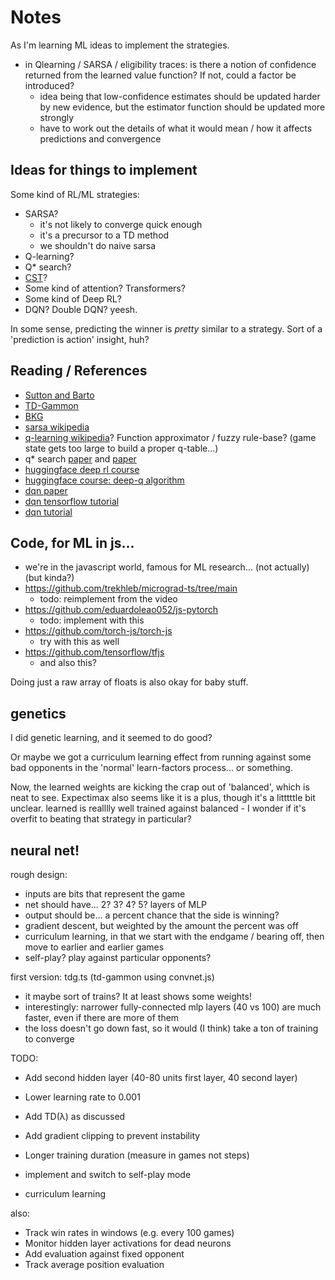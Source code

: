 # Notes

As I'm learning ML ideas to implement the strategies.

- in Qlearning / SARSA / eligibility traces: is there a notion of confidence returned from the learned value function? If not, could a factor be introduced?
  - idea being that low-confidence estimates should be updated harder by new evidence, but the estimator function should be updated more strongly
  - have to work out the details of what it would mean / how it affects predictions and convergence

## Ideas for things to implement

Some kind of RL/ML strategies:

- SARSA? 
  - it's not likely to converge quick enough
  - it's a precursor to a TD method
  - we shouldn't do naive sarsa
- Q-learning?
- Q* search? 
- [CST](https://en.wikipedia.org/wiki/Constructing_skill_trees)?
- Some kind of attention? Transformers?
- Some kind of Deep RL?
- DQN? Double DQN? yeesh. 

In some sense, predicting the winner is _pretty_ similar to a strategy. Sort of a 'prediction is action' insight, huh?

## Reading / References

- [Sutton and Barto](http://www.incompleteideas.net/book/ebook/the-book.html)
- [TD-Gammon](https://bkgm.com/articles/tesauro/tdl.html)
- [BKG](https://www.bkgm.com/articles/Berliner/BKG-AProgramThatPlaysBackgammon/index.html)
- [sarsa wikipedia](https://en.wikipedia.org/wiki/State%E2%80%93action%E2%80%93reward%E2%80%93state%E2%80%93action)
- [q-learning wikipedia](https://en.wikipedia.org/wiki/Q-learning)? Function approximator / fuzzy rule-base? (game state gets too large to build a proper q-table...)
- q* search [paper](https://arxiv.org/abs/2102.04518) and [paper](https://icaps24.icaps-conference.org/program/workshops/prl-papers/9.pdf)
- [huggingface deep rl course](https://huggingface.co/learn/deep-rl-course/en/unit0/introduction)
- [huggingface course: deep-q algorithm](https://huggingface.co/learn/deep-rl-course/en/unit3/deep-q-algorithm)
- [dqn paper](https://arxiv.org/abs/1312.5602)
- [dqn tensorflow tutorial](https://www.tensorflow.org/agents/tutorials/0_intro_rl)
- [dqn tutorial](https://towardsdatascience.com/deep-q-learning-tutorial-mindqn-2a4c855abffc)


## Code, for ML in js...

- we're in the javascript world, famous for ML research... (not actually) (but kinda?)
- https://github.com/trekhleb/micrograd-ts/tree/main
  - todo: reimplement from the video
- https://github.com/eduardoleao052/js-pytorch
  - todo: implement with this
- https://github.com/torch-js/torch-js
  - try with this as well
- https://github.com/tensorflow/tfjs
  - and also this?

Doing just a raw array of floats is also okay for baby stuff.

## genetics

I did genetic learning, and it seemed to do good?

Or maybe we got a curriculum learning effect from running against some bad opponents in the 'normal' learn-factors process... or something.

Now, the learned weights are kicking the crap out of 'balanced', which is neat to see. Expectimax also seems like it is a plus, though it's a litttttle bit unclear. learned is realllly well trained against balanced - I wonder if it's overfit to beating that strategy in particular?

## neural net!

rough design:
- inputs are bits that represent the game
- net should have... 2? 3? 4? 5? layers of MLP
- output should be... a percent chance that the side is winning?
- gradient descent, but weighted by the amount the percent was off
- curriculum learning, in that we start with the endgame / bearing off, then move to earlier and earlier games
- self-play? play against particular opponents?

first version: tdg.ts (td-gammon using convnet.js)

- it maybe sort of trains? It at least shows some weights!
- interestingly: narrower fully-connected mlp layers (40 vs 100) are much faster, even if there are more of them
- the loss doesn't go down fast, so it would (I think) take a ton of training to converge

TODO:
- Add second hidden layer (40-80 units first layer, 40 second layer)
- Lower learning rate to 0.001
- Add TD(λ) as discussed
- Add gradient clipping to prevent instability
- Longer training duration (measure in games not steps)

- implement and switch to self-play mode
- curriculum learning

also:
- Track win rates in windows (e.g. every 100 games)
- Monitor hidden layer activations for dead neurons
- Add evaluation against fixed opponent
- Track average position evaluation
